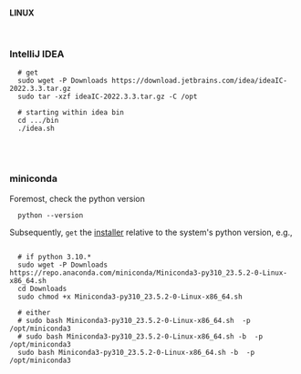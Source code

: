 <br>

**LINUX**


<br>

### IntelliJ IDEA

```shell
  # get
  sudo wget -P Downloads https://download.jetbrains.com/idea/ideaIC-2022.3.3.tar.gz
  sudo tar -xzf ideaIC-2022.3.3.tar.gz -C /opt 

  # starting within idea bin
  cd .../bin
  ./idea.sh
```

<br>
<br>

### miniconda

Foremost, check the python version

```shell
  python --version
```

Subsequently, `get` the [installer](https://docs.conda.io/en/latest/miniconda.html#linux-installers) relative to the system's python version, e.g.,

```shell

  # if python 3.10.*
  sudo wget -P Downloads https://repo.anaconda.com/miniconda/Miniconda3-py310_23.5.2-0-Linux-x86_64.sh
  cd Downloads
  sudo chmod +x Miniconda3-py310_23.5.2-0-Linux-x86_64.sh

  # either
  # sudo bash Miniconda3-py310_23.5.2-0-Linux-x86_64.sh  -p /opt/miniconda3
  # sudo bash Miniconda3-py310_23.5.2-0-Linux-x86_64.sh -b  -p /opt/miniconda3
  sudo bash Miniconda3-py310_23.5.2-0-Linux-x86_64.sh -b  -p /opt/miniconda3

```




<br> 
<br>

<br> 
<br>

<br> 
<br>

<br> 
<br>
